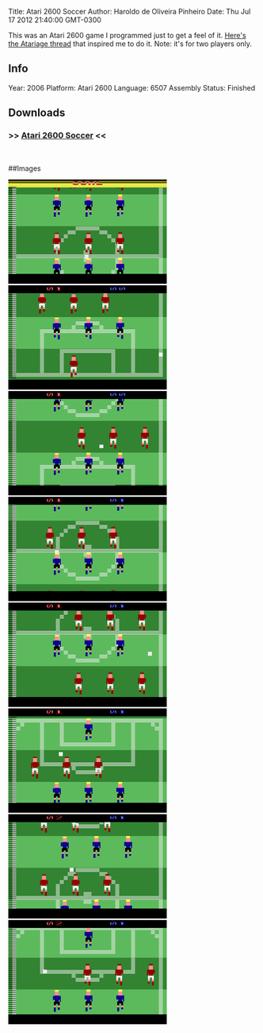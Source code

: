 Title: Atari 2600 Soccer
Author: Haroldo de Oliveira Pinheiro
Date: Thu Jul 17 2012 21:40:00 GMT-0300

This was an Atari 2600 game I programmed just to get a feel of it.
[Here's the Atariage thread][Original thread] that inspired me to do it.
Note: it's for two players only.

## Info
Year: 2006
Platform: Atari 2600
Language: 6507 Assembly
Status: Finished

## Downloads
### >> [Atari 2600 Soccer](downloads/a2600_soccer.zip "Download Atari 2600 Soccer") <<
<br>

##Images

<div class="ContentFlow">
	<div class="flow">
		<img class="item" src="/atari-2600-soccer/a2600_soccer.bin_0.png" />
		<img class="item" src="/atari-2600-soccer/a2600_soccer.bin_1.png" />
		<img class="item" src="/atari-2600-soccer/a2600_soccer.bin_2.png" />
		<img class="item" src="/atari-2600-soccer/a2600_soccer.bin_3.png" />
		<img class="item" src="/atari-2600-soccer/a2600_soccer.bin_4.png" />
		<img class="item" src="/atari-2600-soccer/a2600_soccer.bin_5.png" />
		<img class="item" src="/atari-2600-soccer/a2600_soccer.bin_6.png" />
		<img class="item" src="/atari-2600-soccer/a2600_soccer.bin_7.png" />
	</div>
</div>


[Original thread]: (http://www.atariage.com/forums/topic/90363-atari-2600-soccer/#entry1103567)